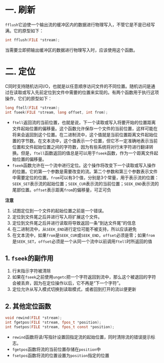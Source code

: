 # 一. 刷新
`fflush`它迫使一个输出流的缓冲区内的数据进行物理写入，不管它是不是已经写满。它的原型如下：
```c
int fflush(FILE *stream);
```
当需要立即把输出缓冲区的数据进行物理写入时，应该使用这个函数。

# 二. 定位
C同时支持随机访问I/O，也就是以任意顺序访问文件的不同位置。随机访问是通过在读取或写入先前定位到文件中需要的位置来实现的。有两个函数用于执行这项操作，它们的原型如下：
```c
long ftell(FILE *stream);
int fseek(FILE *stream, long offset, int from);
```
- `ftell`返回流的当前位置，也就是说，下一个读取或写入将要开始的位置距离文件起始位置的偏移量。这个函数允许保存一个文件的当前位置，这样可能在将来会返回到这个位置。在二进制流中，这个值就是当前位置距离文件起始位置的字节数。在文本流中，这个值表示一个位置，但它不一定准确地表示当前位置和文件起始位置之间的字符数，因为有些系统将对行末字符进行翻译转换。但是，`ftell`函数返回的值总是可以用于`fseek`函数，作为一个距离文件起始位置的偏移量。
- `fseek`函数允许在一个流中进行定位。这个操作将改变下一个读取或写入操作的位置。它的第一个参数是需要改变的流。第二个参数和第三个参数表示文件中需要定位的位置。`from`可以有3个值，分别是3个常量，用于表示流的位置：`SEEK_SET`表示流的起始位置；`SEEK_CUR`表示流的当前位置；`SEEK_END`表示流的尾部位置。`offset`表示距离`from`的偏移量，可正可负

**注意**
1. 试图定位到一个文件的起始位置之前是一个错误。
2. 定位到文件尾之后并进行写入将扩展这个文件。
3. 定位到文件尾之后并进行读取将导致返回一条“到达文件尾”的信息
4. 在二进制流中，从`SEEK_END`进行定位可能不被支持，所以应该避免
5. 在文本流中，如果`from`是`SEEK_CUR`或`SEEK_END`，`offset`必须是零；如果`from`是`SEEK_SET`，`offset`必须是一个从同一个流中以前调用`ftell`时所返回的值

## 1. `fseek`的副作用
1. 行末指示字符被清除
2. 如果在`fseek`之前使用`ungetc`把一个字符返回到流中，那么这个被退回的字符会被丢弃，因为在定位操作以后，它不再是“下一个字符”。
3. 定位允许从写入模式切换到读取模式，或者回到打开的流以便更新

## 2. 其他定位函数
```c
void rewind(FILE *stream);
int fgetpos(FILE *stream, fpos_t *position);
int fsetpos(FILE *stream, fpos_t const *position);
```
- `rewind`函数将读/写指针设置回指定流的起始位置，同时清除流的错误提示标志。
- `fgetpos`函数将流的当前位置存储在`position`中
- `fsetpos`函数将流的位置设置为`position`指定的位置
